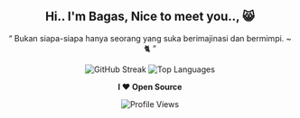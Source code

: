 <h2 align="center"> Hi.. I'm Bagas, Nice to meet you.., 😸 </h2>

<p align="center"><q> Bukan siapa-siapa hanya seorang yang suka berimajinasi dan bermimpi. ~ 🐈 </q></p>

<div align="center">

![GitHub Streak](https://github-readme-streak-stats.herokuapp.com?user=bagasnur&theme=slateorange&hide_border=true&date_format=j%20M%5B%20Y%5D)
![Top Languages](https://github-readme-stats.vercel.app/api/top-langs/?username=bagasnur&theme=slateorange&hide_border=true&layout=compact&card_width=445&langs_count=6) 

</div>

<div align="center">

**I ❤ Open Source**
  
![Profile Views](https://komarev.com/ghpvc/?username=bagasnur&label=PROFILE+VIEWS&style=flat-square&color=orange)

</div>

<!--
**bagasnur/bagasnur** is a ✨ _special_ ✨ repository because its `README.md` (this file) appears on your GitHub profile.

Here are some ideas to get you started:

- 🔭 I’m currently working on ...
- 🌱 I’m currently learning ...
- 👯 I’m looking to collaborate on ...
- 🤔 I’m looking for help with ...
- 💬 Ask me about ...
- 📫 How to reach me: ...
- 😄 Pronouns: ...
- ⚡ Fun fact: ...
-->
